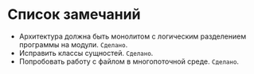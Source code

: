 # Список замечаний

* Архитектура должна быть монолитом с логическим разделением программы на модули. `Сделано`.
* Исправить классы сущностей. `Сделано`.
* Попробовать работу с файлом в многопоточной среде. `Сделано`.